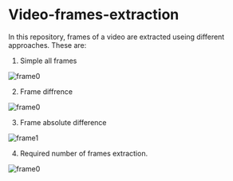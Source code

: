 # Video-frames-extraction
In this repository, frames of a video are extracted useing different approaches.
These are:
1. Simple all frames

![frame0](https://user-images.githubusercontent.com/55242810/232277164-46b23b02-e109-4654-93d2-311234651419.jpg)

2. Frame diffrence

![frame0](https://user-images.githubusercontent.com/55242810/232277159-750f4124-d756-4ef6-8863-0420a9c75e4f.jpg)

3. Frame absolute difference

![frame1](https://user-images.githubusercontent.com/55242810/232277143-e0513a48-722b-4605-a65e-6d960c057c96.jpg)

4. Required number of frames extraction.

![frame0](https://user-images.githubusercontent.com/55242810/232277174-2afad93d-c8ab-42dd-816e-599f87e0e7d7.jpg)


